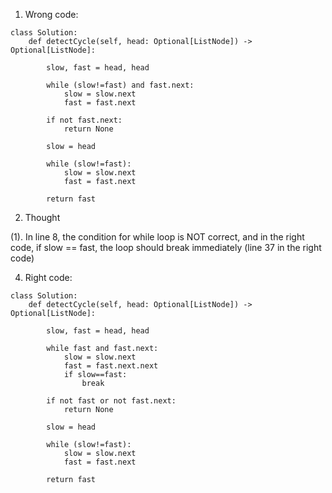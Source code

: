 1. Wrong code:

```
class Solution:
    def detectCycle(self, head: Optional[ListNode]) -> Optional[ListNode]:
        
        slow, fast = head, head
        
        while (slow!=fast) and fast.next:
            slow = slow.next
            fast = fast.next
            
        if not fast.next:
            return None
        
        slow = head
        
        while (slow!=fast):
            slow = slow.next
            fast = fast.next
            
        return fast
```

2. Thought

(1). In line 8, the condition for while loop is NOT correct, and in the right code, if slow == fast, the loop should break immediately 
 (line 37 in the right code)

4. Right code:
```
class Solution:
    def detectCycle(self, head: Optional[ListNode]) -> Optional[ListNode]:
        
        slow, fast = head, head
        
        while fast and fast.next:
            slow = slow.next
            fast = fast.next.next
            if slow==fast:
                break
            
        if not fast or not fast.next:
            return None
        
        slow = head
        
        while (slow!=fast):
            slow = slow.next
            fast = fast.next
            
        return fast
  ```      
